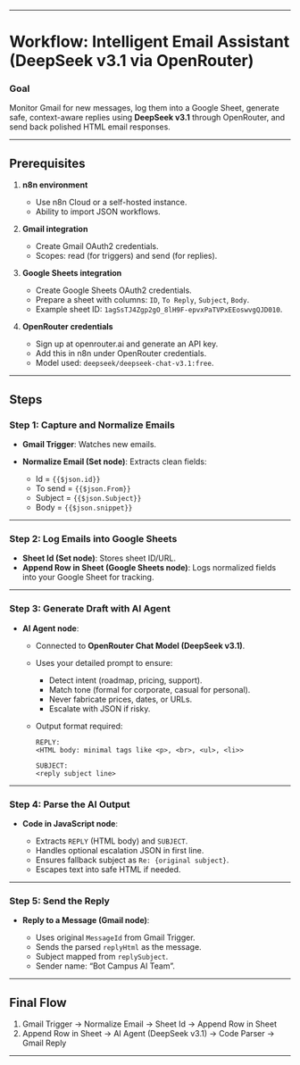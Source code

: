 
---

# Workflow: Intelligent Email Assistant (DeepSeek v3.1 via OpenRouter)

### Goal

Monitor Gmail for new messages, log them into a Google Sheet, generate safe, context-aware replies using **DeepSeek v3.1** through OpenRouter, and send back polished HTML email responses.

---

## Prerequisites

1. **n8n environment**

   * Use n8n Cloud or a self-hosted instance.
   * Ability to import JSON workflows.

2. **Gmail integration**

   * Create Gmail OAuth2 credentials.
   * Scopes: read (for triggers) and send (for replies).

3. **Google Sheets integration**

   * Create Google Sheets OAuth2 credentials.
   * Prepare a sheet with columns: `ID`, `To Reply`, `Subject`, `Body`.
   * Example sheet ID: `1agSsTJ4Zgp2gO_8lH9F-epvxPaTVPxEEoswvgQJD010`.

4. **OpenRouter credentials**

   * Sign up at openrouter.ai and generate an API key.
   * Add this in n8n under OpenRouter credentials.
   * Model used: `deepseek/deepseek-chat-v3.1:free`.

---

## Steps

### Step 1: Capture and Normalize Emails

* **Gmail Trigger**: Watches new emails.
* **Normalize Email (Set node)**: Extracts clean fields:

  * Id = `{{$json.id}}`
  * To send = `{{$json.From}}`
  * Subject = `{{$json.Subject}}`
  * Body = `{{$json.snippet}}`

---

### Step 2: Log Emails into Google Sheets

* **Sheet Id (Set node)**: Stores sheet ID/URL.
* **Append Row in Sheet (Google Sheets node)**: Logs normalized fields into your Google Sheet for tracking.

---

### Step 3: Generate Draft with AI Agent

* **AI Agent node**:

  * Connected to **OpenRouter Chat Model (DeepSeek v3.1)**.
  * Uses your detailed prompt to ensure:

    * Detect intent (roadmap, pricing, support).
    * Match tone (formal for corporate, casual for personal).
    * Never fabricate prices, dates, or URLs.
    * Escalate with JSON if risky.
  * Output format required:

    ```
    REPLY:
    <HTML body: minimal tags like <p>, <br>, <ul>, <li>>

    SUBJECT:
    <reply subject line>
    ```

---

### Step 4: Parse the AI Output

* **Code in JavaScript node**:

  * Extracts `REPLY` (HTML body) and `SUBJECT`.
  * Handles optional escalation JSON in first line.
  * Ensures fallback subject as `Re: {original subject}`.
  * Escapes text into safe HTML if needed.

---

### Step 5: Send the Reply

* **Reply to a Message (Gmail node)**:

  * Uses original `MessageId` from Gmail Trigger.
  * Sends the parsed `replyHtml` as the message.
  * Subject mapped from `replySubject`.
  * Sender name: “Bot Campus AI Team”.

---

## Final Flow

1. Gmail Trigger → Normalize Email → Sheet Id → Append Row in Sheet
2. Append Row in Sheet → AI Agent (DeepSeek v3.1) → Code Parser → Gmail Reply

---
